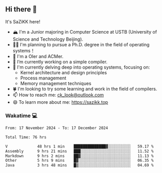 ## Hi there 👋

It's SaZiKK here!

- 🏔️ I'm a Junior majoring in Computer Science  at USTB (University of Science and Technology Beijing).
- 🧑‍🎓 I'm planning to pursue a Ph.D. degree in the field of operating systems！
- 🚀 I'm a OIer and ACMer.
- 🔭 I’m currently working on a simple compiler.
- 🌱 I'm currently delving deep into operating systems, focusing on:
  - Kernel architecture and design principles
  - Process management
  - Memory management techniques
- 🍀 I'm looking to try some learning and work in the field of compilers.
- 📫 How to reach me: ck_look@outlook.com
- 😄 To learn more about me: https://sazikk.top

  
<!--
**SaZiKK/SaZiKK** is a ✨ _special_ ✨ repository because its `README.md` (this file) appears on your GitHub profile.

Here are some ideas to get you started:

- 🔭 I’m currently working on ...
- 🌱 I’m currently learning ...
- 👯 I’m looking to collaborate on ...
- 🤔 I’m looking for help with ...
- 💬 Ask me about ...
- 📫 How to reach me: ...
- 😄 Pronouns: ...
- ⚡ Fun fact: ...
-->

### Wakatime 💻

<!--START_SECTION:waka-->

```txt
From: 17 November 2024 - To: 17 December 2024

Total Time: 76 hrs

V             48 hrs 1 min    ██████████████▓░░░░░░░░░░   59.17 %
Assembly      9 hrs 21 mins   ███░░░░░░░░░░░░░░░░░░░░░░   11.52 %
Markdown      9 hrs 2 mins    ██▓░░░░░░░░░░░░░░░░░░░░░░   11.13 %
Other         5 hrs 9 mins    █▓░░░░░░░░░░░░░░░░░░░░░░░   06.35 %
Java          3 hrs 48 mins   █▒░░░░░░░░░░░░░░░░░░░░░░░   04.69 %
```

<!--END_SECTION:waka-->
